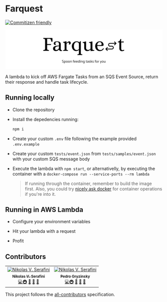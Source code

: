 # Farquest

[![Commitizen friendly](https://img.shields.io/badge/commitizen-friendly-brightgreen.svg)](http://commitizen.github.io/cz-cli/)

![Logo](src/assets/logo.svg)

A lambda to kick off AWS Fargate Tasks from an SQS Event Source, return their response and handle task lifecycle.

## Running locally

- Clone the repository

- Install the depedencies running:

  ```bash
  npm i
  ```

- Create your custom `.env` file following the example provided `.env.example`

- Create your custom `tests/event.json` from `tests/samples/event.json` with your custom SQS message body

- Execute the lambda with `npm start`, or alternativelly, by executing the container with a `docker-compose run --service-ports --rm lambda`

    > If running through the container, remember to build the image first. Also, you could try [nicely ask docker](https://github.com/IcaliaLabs/plis) for container operations if you're into it.

## Running in AWS Lambda

- Configure your environment variables

- Hit your lambda with a request

- Profit

## Contributors

<!-- ALL-CONTRIBUTORS-LIST:START - Do not remove or modify this section -->
<!-- prettier-ignore-start -->
<!-- markdownlint-disable -->
<table>
  <tr>
    <td align="center">
        <a href="https://twitter.com/_nikolas_vs"><img src="https://avatars1.githubusercontent.com/u/7339932?s=460&v=4" width="100px;" alt="Nikolas V. Serafini"/><br /><sub><b>Nikolas V. Serafini</b></sub></a><br /> <a href="https://github.com/Emethium/farquest/commits?author=Emethium" title="Code">💻</a><a href="#infra-jakebolam" title="Infrastructure (Hosting, Build-Tools, etc)">🚇</a> <a href="https://github.com/Emethium/farquest/commits?author=Emethium" title="Documentation">📖</a> <a href="#review-kentcdodds" title="Reviewed Pull Requests">👀</a> <a href="#maintenance-jakebolam" title="Maintenance">🚧<a>
    </td>
    <td align="center">
        <a href="https://medium.com/@pedrogryzinsky"><img src="https://avatars1.githubusercontent.com/u/8284669?s=460&v=4" width="100px;" alt="Nikolas V. Serafini"/><br /><sub><b>Pedro Gryzinsky</b></sub></a><br /> <a href="https://github.com/Emethium/farquest/commits?author=pedrogryzinsky" title="Code">💻</a><a href="#infra-jakebolam" title="Infrastructure (Hosting, Build-Tools, etc)">🚇</a> <a href="https://github.com/Emethium/farquest/commits?author=pedrogryzinsky" title="Documentation">📖</a> <a href="#review-kentcdodds" title="Reviewed Pull Requests">👀</a> <a href="#maintenance-jakebolam" title="Maintenance">🚧<a>
    </td>
  </tr>
</table>

<!-- markdownlint-enable -->
<!-- prettier-ignore-end -->
<!-- ALL-CONTRIBUTORS-LIST:END -->

This project follows the [all-contributors](https://allcontributors.org) specification.

